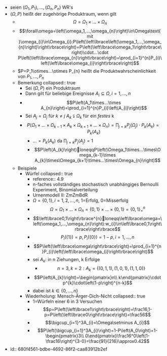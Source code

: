 - seien $\left(\Omega_1,P_1\right),...,\left(\Omega_{n},P_{n}\right)$ WR's
- $\left(\Omega,P\right)$ heißt der zugehörige Produktraum, wenn gilt
	- $$\Omega=\Omega_1\times...\times\Omega_{n}$$
	- $$\forall\omega=\left(\omega_1,...,\omega_{n}\right)\in\Omega\text{ mit }\omega_{i}\in\Omega_{i}:P\left(\left\lbrace\left(\omega_1,...,\omega_{n}\right)\right\rbrace\right)=P\left(\left\lbrace\omega_1\right\rbrace\right)\cdot...\cdot P\left(\left\lbrace\omega_{n}\right\rbrace\right)=\prod_{i=1}^{n}P_{i}\left(\left\lbrace\omega_{i}\right\rbrace\right)$$
	- $P=P_1\otimes...\otimes P_{n} heißt die Produktwahrscheinlichkeit von $P_1,...,P_{n}$
	- Bemerkung
	  collapsed:: true
		- Sei $\left(\Omega,P\right)$ ein Produktraum
		- Dann gilt für beliebige Ereignisse $A_{i}\subseteq\Omega,i=1,...,n$
		- $$P\left(A_1\times...\times A_{n}\right)=\prod_{i=1}^{n}P_{i}\left(A_{i}\right)$$
		- Sei $A_{j}=\Omega_{j}$ für $k\neq j$ $A_{k}\subsetneqq\Omega_{k}$ für ein *festes* k
		- $$P\left(\Omega_1\times...\times\Omega_{k-1}\times A_{k}\times\Omega_{k+1}\times...\times\Omega_{n}\right)=\prod_{j=k}P_{j}\left(\Omega_{j}\right)\cdot P_{k}\left(A_{k}\right)=P_{k}\left(A_{k}\right)$$
			- $...=P_{k}\left(A_{k}\right)$ da $\prod_{j=k}P_{j}\left(A_{j}\right)=1$
			- $$P\left(A_{k}\right)loneqqP\left(\Omega_1\times...\times\Omega_{k-1}\times A_{k}\times\Omega_{k+1}\times...\times\Omega_{n}\right)$$
	- Beispiele
		- Würfel
		  collapsed:: true
			- reference:: 4.9
			- n-faches vollständiges stochastisch unabhängiges Bernoulli Experiment, Binomialverteilung
			- Urnenmodell II: ZmZmBdR
			- $\Omega=\left\lbrace0,1\right\rbrace,i=1,2,...,n$, 1=Erfolg, 0=Misserfolg
			- $$\Omega=\Omega_1\times...\times\Omega_{n}=\left\lbrace0,1\right\rbrace\times...\times\left\lbrace0,1\right\rbrace=\left\lbrace0,1\right\rbrace_{=}^{n}$$
			- $$\left\lbrace0,1\right\rbrace^{n}loneqq\left\lbrace\omega=\left(\omega_1,...,\omega_{n}\right):w_{i}\in\left\lbrace0,1\right\rbrace\right\rbrace$$
			- $$P_{i}\left(\left\lbrace1\right\rbrace\right)=p,P_{i}\left(\left\lbrace0\right\rbrace\right)=1-p,i=1,...,n$$
			- $$P\left(\left\lbrace\omega\right\rbrace\right)=\prod_{i=1}^{n}P_{i}\left(\left\lbrace\omega_{i}\right\rbrace\right)$$
			- sei $A_{k}$: in n Ziehungen, k Erfolge
				- $$n=3,k=2:A_{k}=\left\lbrace\left(0,1,1\right),\left(1,0,1\right),\left(1,1,0\right)\right\rbrace$$
			- $$P\left(A_{k}\right)=\begin{pmatrix}n\\ k\end{pmatrix}\cdot p^{k}\cdot\left(1-p\right)^{n-k}$$
			- dabei ist $k\in\left\lbrace0,...,n\right\rbrace$
		- Wiederholung: Mensch-Ärger-Dich-Nicht
		  collapsed:: true
			- 1=Würfeln einer 6 in 3 Versuchen
			- $$p=P\left(\left\lbrace1\right\rbrace\right)=\frac16,1-p=P\left(\left\lbrace0\right\rbrace\right)=\frac56$$
			- $$\bigcup_{i=1}^3A_{i}=\Omega\setminus A_{i}$$
			- $$P\left(\bigcup_{i=1}^3A_{i}\right)=1-P\left(A_0\right)=1-\begin{pmatrix}3\\ 0\end{pmatrix}\frac16^0\left(1-\frac16\right)^{3-0}=\frac{91}{216}\approx0.42$$
- id:: 680f4561-bdbe-4692-86f2-caa83912b2ef